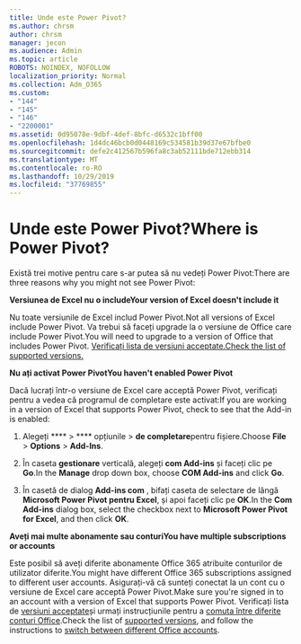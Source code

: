 ```yaml
---
title: Unde este Power Pivot?
ms.author: chrsm
author: chrsm
manager: jecon
ms.audience: Admin
ms.topic: article
ROBOTS: NOINDEX, NOFOLLOW
localization_priority: Normal
ms.collection: Adm_O365
ms.custom:
- "144"
- "145"
- "146"
- "2200001"
ms.assetid: 0d95078e-9dbf-4def-8bfc-d6532c1bff00
ms.openlocfilehash: 1d4dc46bcb0d0448169c534581b39d37e67bfbe0
ms.sourcegitcommit: defe2c412567b596fa8c3ab52111bde712ebb314
ms.translationtype: MT
ms.contentlocale: ro-RO
ms.lasthandoff: 10/29/2019
ms.locfileid: "37769855"
---
```

# <a name="where-is-power-pivot"></a><span data-ttu-id="91b42-102">Unde este Power Pivot?</span><span class="sxs-lookup"><span data-stu-id="91b42-102">Where is Power Pivot?</span></span>

<span data-ttu-id="91b42-103">Există trei motive pentru care s-ar putea să nu vedeți Power Pivot:</span><span class="sxs-lookup"><span data-stu-id="91b42-103">There are three reasons why you might not see Power Pivot:</span></span>
  
<span data-ttu-id="91b42-104">**Versiunea de Excel nu o include**</span><span class="sxs-lookup"><span data-stu-id="91b42-104">**Your version of Excel doesn't include it**</span></span>
  
<span data-ttu-id="91b42-105">Nu toate versiunile de Excel includ Power Pivot.</span><span class="sxs-lookup"><span data-stu-id="91b42-105">Not all versions of Excel include Power Pivot.</span></span> <span data-ttu-id="91b42-106">Va trebui să faceți upgrade la o versiune de Office care include Power Pivot.</span><span class="sxs-lookup"><span data-stu-id="91b42-106">You will need to upgrade to a version of Office that includes Power Pivot.</span></span> [<span data-ttu-id="91b42-107">Verificați lista de versiuni acceptate.</span><span class="sxs-lookup"><span data-stu-id="91b42-107">Check the list of supported versions.</span></span>](https://support.office.com/article/aa64e217-4b6e-410b-8337-20b87e1c2a4b.aspx)
  
<span data-ttu-id="91b42-108">**Nu ați activat Power Pivot**</span><span class="sxs-lookup"><span data-stu-id="91b42-108">**You haven't enabled Power Pivot**</span></span>
  
<span data-ttu-id="91b42-109">Dacă lucrați într-o versiune de Excel care acceptă Power Pivot, verificați pentru a vedea că programul de completare este activat:</span><span class="sxs-lookup"><span data-stu-id="91b42-109">If you are working in a version of Excel that supports Power Pivot, check to see that the Add-in is enabled:</span></span>
  
1. <span data-ttu-id="91b42-110">Alegeți \*\*\*\* \> \*\*\*\* opțiunile \> **de completare**pentru fișiere.</span><span class="sxs-lookup"><span data-stu-id="91b42-110">Choose **File** \> **Options** \> **Add-Ins**.</span></span>

2. <span data-ttu-id="91b42-111">În caseta **gestionare** verticală, alegeți **com Add-ins** și faceți clic pe **Go**.</span><span class="sxs-lookup"><span data-stu-id="91b42-111">In the **Manage** drop down box, choose **COM Add-ins** and click **Go**.</span></span>

3. <span data-ttu-id="91b42-112">În casetă de dialog **Add-ins com** , bifați caseta de selectare de lângă **Microsoft Power Pivot pentru Excel**, și apoi faceți clic pe **OK**.</span><span class="sxs-lookup"><span data-stu-id="91b42-112">In the **Com Add-ins** dialog box, select the checkbox next to **Microsoft Power Pivot for Excel**, and then click **OK**.</span></span>

<span data-ttu-id="91b42-113">**Aveți mai multe abonamente sau conturi**</span><span class="sxs-lookup"><span data-stu-id="91b42-113">**You have multiple subscriptions or accounts**</span></span>
  
<span data-ttu-id="91b42-114">Este posibil să aveți diferite abonamente Office 365 atribuite conturilor de utilizator diferite.</span><span class="sxs-lookup"><span data-stu-id="91b42-114">You might have different Office 365 subscriptions assigned to different user accounts.</span></span> <span data-ttu-id="91b42-115">Asigurați-vă că sunteți conectat la un cont cu o versiune de Excel care acceptă Power Pivot.</span><span class="sxs-lookup"><span data-stu-id="91b42-115">Make sure you're signed in to an account with a version of Excel that supports Power Pivot.</span></span> <span data-ttu-id="91b42-116">Verificați lista de [versiuni acceptate](https://support.office.com/article/aa64e217-4b6e-410b-8337-20b87e1c2a4b.aspx)și urmați instrucțiunile pentru a [comuta între diferite conturi Office](https://support.office.com/article/b9582171-fd1f-4284-9846-bdd72bb28426.aspx#BKMK_WebSwitchAccounts).</span><span class="sxs-lookup"><span data-stu-id="91b42-116">Check the list of [supported versions](https://support.office.com/article/aa64e217-4b6e-410b-8337-20b87e1c2a4b.aspx), and follow the instructions to [switch between different Office accounts](https://support.office.com/article/b9582171-fd1f-4284-9846-bdd72bb28426.aspx#BKMK_WebSwitchAccounts).</span></span>
